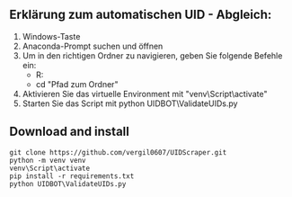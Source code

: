 ## Erklärung zum automatischen UID - Abgleich:

1) Windows-Taste
2) Anaconda-Prompt suchen und öffnen
3) Um in den richtigen Ordner zu navigieren, geben Sie folgende Befehle ein:
    - R:
    - cd "Pfad zum Ordner"
4) Aktivieren Sie das virtuelle Environment mit "venv\Script\activate"
5) Starten Sie das Script mit python UIDBOT\ValidateUIDs.py


## Download and install

`git clone https://github.com/vergil0607/UIDScraper.git` <br>
`python -m venv venv` <br>
`venv\Script\activate` <br>
`pip install -r requirements.txt` <br>
`python UIDBOT\ValidateUIDs.py`
